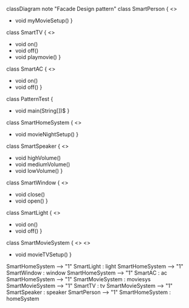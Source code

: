 classDiagram
 note "Facade Design pattern"
class SmartPerson { 
    <<Client>>
+ void myMovieSetup()
}

class SmartTV { 
     <<SubSystem>>
+ void on()
+ void off()
+ void playmovie()
}

class SmartAC { 
     <<SubSystem>>
+ void on()
+ void off()
}

class PatternTest { 
+ void main(String[])$
}

class SmartHomeSystem { 
     <<Facade>>
+ void movieNightSetup()
}

class SmartSpeaker { 
     <<SubSystem>>
+ void highVolume()
+ void mediumVolume()
+ void lowVolume()
}

class SmartWindow { 
     <<SubSystem>>
+ void close()
+ void open()
}

class SmartLight { 
     <<SubSystem>>
+ void on()
+ void off()
}

class SmartMovieSystem { 
     <<AdditionalFacade>>
      <<Optional>>
+ void movieTVSetup()
}

SmartHomeSystem --> "1" SmartLight : light
SmartHomeSystem --> "1" SmartWindow : window
SmartHomeSystem --> "1" SmartAC : ac
SmartHomeSystem --> "1" SmartMovieSystem : moviesys
SmartMovieSystem --> "1" SmartTV : tv
SmartMovieSystem --> "1" SmartSpeaker : speaker
SmartPerson --> "1" SmartHomeSystem : homeSystem